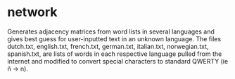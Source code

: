 # network
Generates adjacency matrices from word lists in several languages and gives best guess for user-inputted text in an unknown language.
The files dutch.txt, english.txt, french.txt, german.txt, italian.txt, norwegian.txt, spanish.txt, are lists of words in each respective language pulled from the internet and modified to convert special characters to standard QWERTY (ie ñ -> n). 
